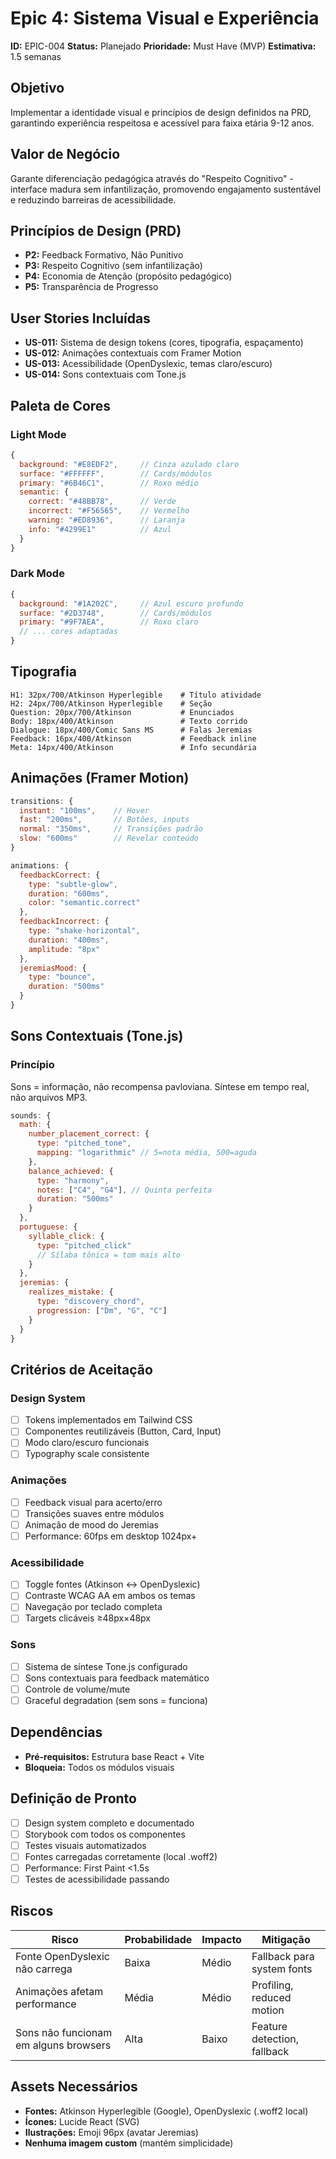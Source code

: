 # Epic 4: Sistema Visual e Experiência

**ID:** EPIC-004
**Status:** Planejado
**Prioridade:** Must Have (MVP)
**Estimativa:** 1.5 semanas

## Objetivo

Implementar a identidade visual e princípios de design definidos na PRD, garantindo experiência respeitosa e acessível para faixa etária 9-12 anos.

## Valor de Negócio

Garante diferenciação pedagógica através do "Respeito Cognitivo" - interface madura sem infantilização, promovendo engajamento sustentável e reduzindo barreiras de acessibilidade.

## Princípios de Design (PRD)

- **P2:** Feedback Formativo, Não Punitivo
- **P3:** Respeito Cognitivo (sem infantilização)
- **P4:** Economia de Atenção (propósito pedagógico)
- **P5:** Transparência de Progresso

## User Stories Incluídas

- **US-011:** Sistema de design tokens (cores, tipografia, espaçamento)
- **US-012:** Animações contextuais com Framer Motion
- **US-013:** Acessibilidade (OpenDyslexic, temas claro/escuro)
- **US-014:** Sons contextuais com Tone.js

## Paleta de Cores

### Light Mode
```javascript
{
  background: "#E8EDF2",     // Cinza azulado claro
  surface: "#FFFFFF",        // Cards/módulos
  primary: "#6B46C1",        // Roxo médio
  semantic: {
    correct: "#48BB78",      // Verde
    incorrect: "#F56565",    // Vermelho
    warning: "#ED8936",      // Laranja
    info: "#4299E1"          // Azul
  }
}
```

### Dark Mode
```javascript
{
  background: "#1A202C",     // Azul escuro profundo
  surface: "#2D3748",        // Cards/módulos
  primary: "#9F7AEA",        // Roxo claro
  // ... cores adaptadas
}
```

## Tipografia

```
H1: 32px/700/Atkinson Hyperlegible    # Título atividade
H2: 24px/700/Atkinson Hyperlegible    # Seção
Question: 20px/700/Atkinson           # Enunciados
Body: 18px/400/Atkinson               # Texto corrido
Dialogue: 18px/400/Comic Sans MS      # Falas Jeremias
Feedback: 16px/400/Atkinson           # Feedback inline
Meta: 14px/400/Atkinson               # Info secundária
```

## Animações (Framer Motion)

```javascript
transitions: {
  instant: "100ms",    // Hover
  fast: "200ms",       // Botões, inputs
  normal: "350ms",     // Transições padrão
  slow: "600ms"        // Revelar conteúdo
}

animations: {
  feedbackCorrect: {
    type: "subtle-glow",
    duration: "600ms",
    color: "semantic.correct"
  },
  feedbackIncorrect: {
    type: "shake-horizontal",
    duration: "400ms",
    amplitude: "8px"
  },
  jeremiasMood: {
    type: "bounce",
    duration: "500ms"
  }
}
```

## Sons Contextuais (Tone.js)

### Princípio
Sons = informação, não recompensa pavloviana. Síntese em tempo real, não arquivos MP3.

```javascript
sounds: {
  math: {
    number_placement_correct: {
      type: "pitched_tone",
      mapping: "logarithmic" // 5=nota média, 500=aguda
    },
    balance_achieved: {
      type: "harmony",
      notes: ["C4", "G4"], // Quinta perfeita
      duration: "500ms"
    }
  },
  portuguese: {
    syllable_click: {
      type: "pitched_click"
      // Sílaba tônica = tom mais alto
    }
  },
  jeremias: {
    realizes_mistake: {
      type: "discovery_chord",
      progression: ["Dm", "G", "C"]
    }
  }
}
```

## Critérios de Aceitação

### Design System
- [ ] Tokens implementados em Tailwind CSS
- [ ] Componentes reutilizáveis (Button, Card, Input)
- [ ] Modo claro/escuro funcionais
- [ ] Typography scale consistente

### Animações
- [ ] Feedback visual para acerto/erro
- [ ] Transições suaves entre módulos
- [ ] Animação de mood do Jeremias
- [ ] Performance: 60fps em desktop 1024px+

### Acessibilidade
- [ ] Toggle fontes (Atkinson ↔ OpenDyslexic)
- [ ] Contraste WCAG AA em ambos os temas
- [ ] Navegação por teclado completa
- [ ] Targets clicáveis ≥48px×48px

### Sons
- [ ] Sistema de síntese Tone.js configurado
- [ ] Sons contextuais para feedback matemático
- [ ] Controle de volume/mute
- [ ] Graceful degradation (sem sons = funciona)

## Dependências

- **Pré-requisitos:** Estrutura base React + Vite
- **Bloqueia:** Todos os módulos visuais

## Definição de Pronto

- [ ] Design system completo e documentado
- [ ] Storybook com todos os componentes
- [ ] Testes visuais automatizados
- [ ] Fontes carregadas corretamente (local .woff2)
- [ ] Performance: First Paint <1.5s
- [ ] Testes de acessibilidade passando

## Riscos

| Risco | Probabilidade | Impacto | Mitigação |
|-------|---------------|---------|-----------|
| Fonte OpenDyslexic não carrega | Baixa | Médio | Fallback para system fonts |
| Animações afetam performance | Média | Médio | Profiling, reduced motion |
| Sons não funcionam em alguns browsers | Alta | Baixo | Feature detection, fallback |

## Assets Necessários

- **Fontes:** Atkinson Hyperlegible (Google), OpenDyslexic (.woff2 local)
- **Ícones:** Lucide React (SVG)
- **Ilustrações:** Emoji 96px (avatar Jeremias)
- **Nenhuma imagem custom** (mantém simplicidade)